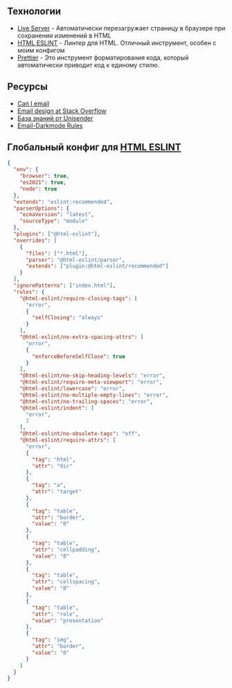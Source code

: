 ## Технологии
* [Live Server](https://github.com/ritwickdey/vscode-live-server) - Автоматически перезагружает страницу в браузере при сохранении изменений в HTML
* [HTML ESLINT](https://html-eslint.org/) - Линтер для HTML. Отличный инструмент, особен с моим конфигом
* [Prettier](https://prettier.io/) - Это инструмент форматирования кода, который автоматически приводит код к единому стилю.

## Ресурсы
* [Can I email](https://www.caniemail.com/)
* [Email design at Stack Overflow](https://stackoverflow.design/email/guidelines/getting-started/)
* [База знаний от Unisender](https://www.unisender.com/ru/support/category/letter/)
* [Email-Darkmode Rules](https://github.com/matthieuSolente/email-darkmode)

## Глобальный конфиг для [HTML ESLINT](https://html-eslint.org/)
```JSON
{
  "env": {
    "browser": true,
    "es2021": true,
    "node": true
  },
  "extends": "eslint:recommended",
  "parserOptions": {
    "ecmaVersion": "latest",
    "sourceType": "module"
  },
  "plugins": ["@html-eslint"],
  "overrides": [
    {
      "files": ["*.html"],
      "parser": "@html-eslint/parser",
      "extends": ["plugin:@html-eslint/recommended"]
    }
  ],
  "ignorePatterns": ["index.html"],
  "rules": {
    "@html-eslint/require-closing-tags": [
      "error",
      {
        "selfClosing": "always"
      }
    ],
    "@html-eslint/no-extra-spacing-attrs": [
      "error",
      {
        "enforceBeforeSelfClose": true
      }
    ],
    "@html-eslint/no-skip-heading-levels": "error",
    "@html-eslint/require-meta-viewport": "error",
    "@html-eslint/lowercase": "error",
    "@html-eslint/no-multiple-empty-lines": "error",
    "@html-eslint/no-trailing-spaces": "error",
    "@html-eslint/indent": [
      "error",
      2
    ],
    "@html-eslint/no-obsolete-tags": "off",
    "@html-eslint/require-attrs": [
      "error",
      {
        "tag": "html",
        "attr": "dir"
      },
      {
        "tag": "a",
        "attr": "target"
      },
      {
        "tag": "table",
        "attr": "border",
        "value": "0"
      },
      {
        "tag": "table",
        "attr": "cellpadding",
        "value": "0"
      },
      {
        "tag": "table",
        "attr": "cellspacing",
        "value": "0"
      },
      {
        "tag": "table",
        "attr": "role",
        "value": "presentation"
      },
      {
        "tag": "img",
        "attr": "border",
        "value": "0"
      }
    ]
  }
}
```
